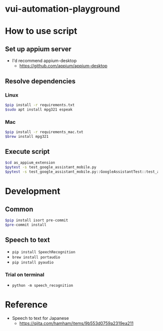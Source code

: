 # vui-automation-playground

# How to use script

## Set up appium server
* I'd recommend appium-desktop
   * https://github.com/appium/appium-desktop

## Resolve dependencies

### Linux

```bash
$pip install -r requirements.txt
$sudo apt install mpg321 espeak
```

### Mac

```bash
$pip install -r requirements_mac.txt
$brew install mpg321
```

## Execute script

```bash
$cd as_appium_extension
$pytest -s test_google_assistant_mobile.py
$pytest -s test_google_assistant_mobile.py::GoogleAssistantTest::test_asu_no_tenki
```

# Development

## Common

```bash
$pip install isort pre-commit
$pre-commit install
```

## Speech to text

* ```pip install SpeechRecognition```
* ```brew install portaudio```
* ```pip install pyaudio```

### Trial on terminal
* ```python -m speech_recognition```

# Reference
* Speech to text for Japanese
   * https://qiita.com/hamham/items/9b553d0759a2319ea211
